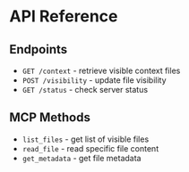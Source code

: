 # API Reference

## Endpoints
- `GET /context` - retrieve visible context files
- `POST /visibility` - update file visibility
- `GET /status` - check server status

## MCP Methods
- `list_files` - get list of visible files
- `read_file` - read specific file content
- `get_metadata` - get file metadata
